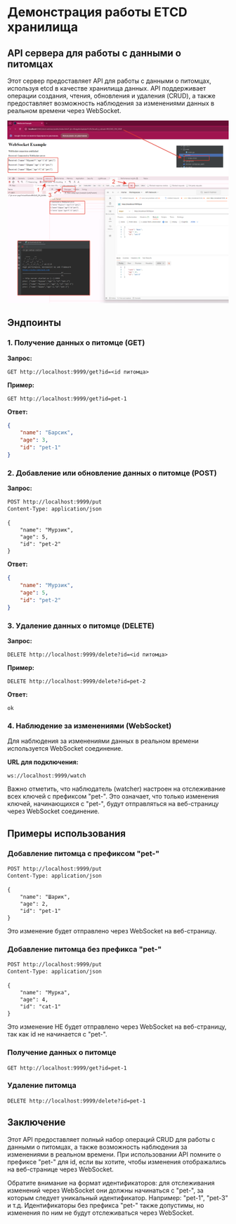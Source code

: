 # Демонстрация работы ETCD хранилища
## API сервера для работы с данными о питомцах

Этот сервер предоставляет API для работы с данными о питомцах, используя etcd в качестве хранилища данных. API поддерживает операции создания, чтения, обновления и удаления (CRUD), а также предоставляет возможность наблюдения за изменениями данных в реальном времени через WebSocket.

![Example](./example.png)

## Эндпоинты

### 1. Получение данных о питомце (GET)

**Запрос:**
```
GET http://localhost:9999/get?id=<id питомца>
```

**Пример:**
```
GET http://localhost:9999/get?id=pet-1
```

**Ответ:**
```json
{
    "name": "Барсик",
    "age": 3,
    "id": "pet-1"
}
```

### 2. Добавление или обновление данных о питомце (POST)

**Запрос:**
```
POST http://localhost:9999/put
Content-Type: application/json

{
    "name": "Мурзик",
    "age": 5,
    "id": "pet-2"
}
```

**Ответ:**
```json
{
    "name": "Мурзик",
    "age": 5,
    "id": "pet-2"
}
```

### 3. Удаление данных о питомце (DELETE)

**Запрос:**
```
DELETE http://localhost:9999/delete?id=<id питомца>
```

**Пример:**
```
DELETE http://localhost:9999/delete?id=pet-2
```

**Ответ:**
```
ok
```

### 4. Наблюдение за изменениями (WebSocket)

Для наблюдения за изменениями данных в реальном времени используется WebSocket соединение.

**URL для подключения:**
```
ws://localhost:9999/watch
```

Важно отметить, что наблюдатель (watcher) настроен на отслеживание всех ключей с префиксом "pet-". Это означает, что только изменения ключей, начинающихся с "pet-", будут отправляться на веб-страницу через WebSocket соединение.

## Примеры использования

### Добавление питомца с префиксом "pet-"

```
POST http://localhost:9999/put
Content-Type: application/json

{
    "name": "Шарик",
    "age": 2,
    "id": "pet-1"
}
```

Это изменение будет отправлено через WebSocket на веб-страницу.

### Добавление питомца без префикса "pet-"

```
POST http://localhost:9999/put
Content-Type: application/json

{
    "name": "Мурка",
    "age": 4,
    "id": "cat-1"
}
```

Это изменение НЕ будет отправлено через WebSocket на веб-страницу, так как id не начинается с "pet-".

### Получение данных о питомце

```
GET http://localhost:9999/get?id=pet-1
```

### Удаление питомца

```
DELETE http://localhost:9999/delete?id=pet-1
```

## Заключение

Этот API предоставляет полный набор операций CRUD для работы с данными о питомцах, а также возможность наблюдения за изменениями в реальном времени. При использовании API помните о префиксе "pet-" для id, если вы хотите, чтобы изменения отображались на веб-странице через WebSocket.

Обратите внимание на формат идентификаторов: для отслеживания изменений через WebSocket они должны начинаться с "pet-", за которым следует уникальный идентификатор. Например: "pet-1", "pet-3" и т.д. Идентификаторы без префикса "pet-" также допустимы, но изменения по ним не будут отслеживаться через WebSocket.
